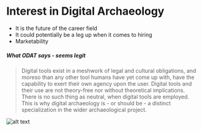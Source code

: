 # Interest in Digital Archaeology
* It is the future of the career field
* It could potentially be a leg up when it comes to hiring
* Marketability

##### What ODAT says - seems legit
> Digital tools exist in a meshwork of legal and cultural obligations, and moreso than any other tool humans have yet come up with, have the capability to exert their own agency upon the user. Digital tools and their use are not theory-free nor without theoretical implications. There is no such thing as neutral, when digital tools are employed. This is why digital archaeology is - or should be - a distinct specialization in the wider archaeological project.

![alt text](https://66.media.tumblr.com/974b18a230e3aa96455daaad1c7a6e16/tumblr_mw4js1aNpv1sdk5yjo1_500.gifv)

